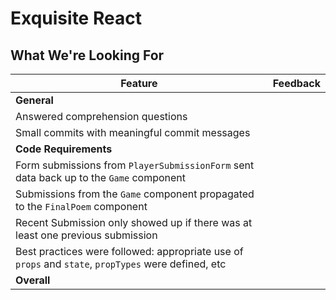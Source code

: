 # Exquisite React
## What We're Looking For

Feature | Feedback
--- | ---
**General** |
Answered comprehension questions |
Small commits with meaningful commit messages |
**Code Requirements** |
Form submissions from `PlayerSubmissionForm` sent data back up to the `Game` component |
Submissions from the `Game` component propagated to the `FinalPoem` component |
Recent Submission only showed up if there was at least one previous submission |
Best practices were followed: appropriate use of `props` and `state`, `propTypes` were defined, etc |
**Overall** |
